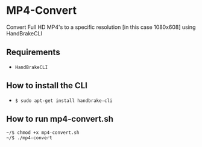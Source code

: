 # MP4-Convert
Convert Full HD MP4's to a specific resolution [in this case 1080x608] using HandBrakeCLI

## Requirements
- `HandBrakeCLI`

## How to install the CLI
- `$ sudo apt-get install handbrake-cli`

## How to run mp4-convert.sh
```
~/$ chmod +x mp4-convert.sh
~/$ ./mp4-convert
```
